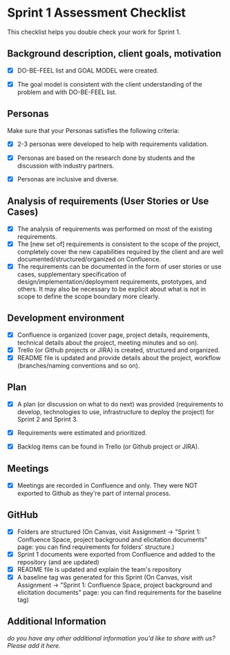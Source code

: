 # Sprint 1 Assessment Checklist
This checklist helps you double check your work for Sprint 1. 


## Background description, client goals, motivation
- [x] DO-BE-FEEL list and GOAL MODEL were created. 
- [x] The goal model is consistent with the client understanding of the problem and with DO-BE-FEEL list.


## Personas
Make sure that your Personas satisfies the following criteria:

- [x] 2-3 personas were developed to help with requirements validation.
- [x] Personas are based on the research done by students and the discussion with industry partners.
- [x] Personas are inclusive and diverse.


## Analysis of requirements (User Stories or Use Cases)

- [x] The analysis of requirements was performed on most of the existing requirements. 
- [x] The [new set of] requirements is consistent to the scope of the project, completely cover the new capabilities required by the client and are well documented/structured/organized on Confluence.
- [x] The requirements can be documented in the form of user stories or use cases, supplementary specification of design/implementation/deployment requirements, prototypes, and others. It may also be necessary to be explicit about what is not in scope to define the scope boundary more clearly.

## Development environment

- [x] Confluence is organized (cover page, project details, requirements, technical details about the project, meeting minutes and so on). 
- [x] Trello (or Github projects or JIRA) is created, structured and organized. 
- [x] README file is updated and provide details about the project, workflow (branches/naming conventions and so on).

## Plan

- [x] A plan (or discussion on what to do next) was provided (requirements to develop, technologies to use, infrastructure to deploy the project) for Sprint 2 and Sprint 3. 
- [x] Requirements were estimated and prioritized.
- [x] Backlog items can be found in Trello (or Github project or JIRA).


## Meetings

- [x] Meetings are recorded in Confluence and only. They were NOT exported to Github as they're part of internal process.


## GitHub 

- [x] Folders are structured (On Canvas, visit Assignment -> "Sprint 1: Confluence Space, project background and elicitation documents" page: you can find requirements for folders' structure.)
- [x] Sprint 1 documents were exported from Confluence and added to the repository (and are updated)
- [x] README file is updated and explain the team's repository
- [x] A baseline tag was generated for this Sprint (On Canvas, visit Assignment -> "Sprint 1: Confluence Space, project background and elicitation documents" page: you can find requirements for the baseline tag)

## Additional Information

*do you have any other additional information you'd like to share with us? Please add it here.*

